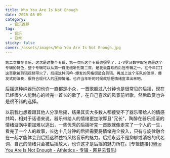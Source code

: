 ```yaml
---
title: Who You Are Is Not Enough
date: 2025-08-09
category:
  - 音乐推荐
tag:
  - 音乐
  - 日常
sticky: false
cover: /assets/images/Who You Are Is Not Enough.jpg
---
```


 	第二次推荐音乐，这次是这整个专辑，第一次听这个专辑也很早了，I-V罗马数字取名也是这个专辑的特色，整个专辑可以从第一首无缝听到第二首，是我最喜欢的后摇专辑之一。在今年III这首歌被剪辑视频带火了，后摇这种沉吟-爆发的风格很适合剪辑，再加上这个乐队的演绎，爆发式的演奏，很符合现代人的压抑情绪。也许当年听的时候就想把情绪宣泄出来吧。

​	后摇这种纯器乐的也许一直都是小众，一首歌超过八分钟也是很常见的后摇，现在已经很少人能耐心的听完一首长的歌了，在自己喜欢的风景前听歌，然后欣赏也许是很不错的选择。

​	以前我也想着跟其他人分享后摇，结果其实大多数人都接受不了器乐带给人的情感共鸣，相对于话语来说，器乐带给人的情绪更加浓厚且"冗长"，陶醉在器乐摇滚的情绪漩涡中更加难以逃出，一些优秀的后摇听完一首歌就像走完了一个人的一生，看完了一个人的故事，长达十几分钟的后摇需要将情绪完全投入，只有与旋律融合在一起才能体会到后摇这种独特风格音乐的魅力。后摇永远不是抑郁或消极的代名词，自己的情绪只会被后摇放大，也许这才是后摇的魅力所在。[专辑链接]([Who You Are Is Not Enough - Athletics - 专辑 - 网易云音乐](https://music.163.com/#/album?id=399323))